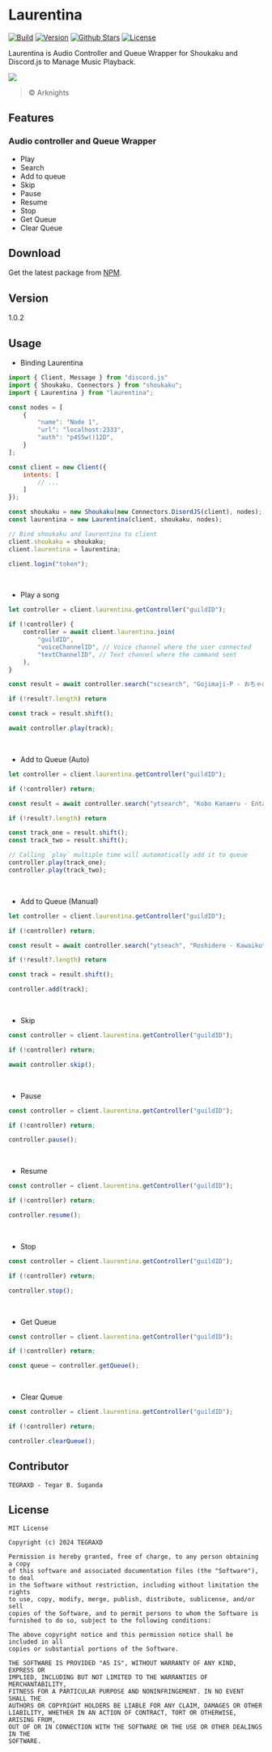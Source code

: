 # Laurentina

[![Build](https://img.shields.io/github/actions/workflow/status/TEGRAXD/laurentina/tests.yml)](https://github.com/TEGRAXD/laurentina)
[![Version](https://img.shields.io/badge/version-1.0.2-blue)](https://www.npmjs.com/package/laurentina)
[![Github Stars](https://img.shields.io/github/stars/TEGRAXD/Laurentina?style=flat-square)](https://github.com/TEGRAXD/laurentina)
[![License](https://img.shields.io/github/license/TEGRAXD/laurentina)](https://github.com/TEGRAXD/laurentina?tab=readme-ov-file#license)

Laurentina is Audio Controller and Queue Wrapper for Shoukaku and Discord.js to Manage Music Playback.

![](static/laurentina.png)
> © Arknights

## Features
### Audio controller and Queue Wrapper
- Play
- Search
- Add to queue
- Skip
- Pause
- Resume
- Stop
- Get Queue
- Clear Queue

## Download
Get the latest package from [NPM](https://www.npmjs.com/package/laurentina).

## Version
1.0.2

## Usage
- Binding Laurentina
```js
import { Client, Message } from "discord.js"
import { Shoukaku, Connectors } from "shoukaku";
import { Laurentina } from "laurentina";

const nodes = [
    {
        "name": "Node 1",
        "url": "localhost:2333",
        "auth": "p4S5w()12D",
    }
];

const client = new Client({
    intents: [
        // ...
    ]
});

const shoukaku = new Shoukaku(new Connectors.DisordJS(client), nodes);
const laurentina = new Laurentina(client, shoukaku, nodes);

// Bind shoukaku and laurentina to client
client.shoukaku = shoukaku;
client.laurentina = laurentina;

client.login("token");
```
<br/>

- Play a song
```js
let controller = client.laurentina.getController("guildID");

if (!controller) {
    controller = await client.laurentina.join(
        "guildID",
        "voiceChannelID", // Voice channel where the user connected
        "textChannelID", // Text channel where the command sent
    ),
}

const result = await controller.search("scsearch", "Gojimaji-P - おちゃめ機能");

if (!result?.length) return

const track = result.shift();

await controller.play(track);
```
<br/>

- Add to Queue (Auto)
```js
let controller = client.laurentina.getController("guildID");

if (!controller) return;

const result = await controller.search("ytsearch", "Kobo Kanaeru - Entah");

if (!result?.length) return

const track_one = result.shift();
const track_two = result.shift();

// Calling `play` multiple time will automatically add it to queue
controller.play(track_one);
controller.play(track_two);
```
<br/>

- Add to Queue (Manual)
```js
let controller = client.laurentina.getController("guildID");

if (!controller) return;

const result = await controller.search("ytseach", "Roshidere - Kawaikute gomen");

if (!result?.length) return

const track = result.shift();

controller.add(track);
```
<br/>

- Skip
```js
const controller = client.laurentina.getController("guildID");

if (!controller) return;

await controller.skip();
```
<br/>

- Pause
```js
const controller = client.laurentina.getController("guildID");

if (!controller) return;

controller.pause();
```
<br/>

- Resume
```js
const controller = client.laurentina.getController("guildID");

if (!controller) return;

controller.resume();
```
<br/>

- Stop
```js
const controller = client.laurentina.getController("guildID");

if (!controller) return;

controller.stop();
```
<br/>

- Get Queue
```js
const controller = client.laurentina.getController("guildID");

if (!controller) return;

const queue = controller.getQueue();
```
<br/>

- Clear Queue
```js
const controller = client.laurentina.getController("guildID");

if (!controller) return;

controller.clearQueue();
```

## Contributor
```
TEGRAXD - Tegar B. Suganda
```

## License
```
MIT License

Copyright (c) 2024 TEGRAXD

Permission is hereby granted, free of charge, to any person obtaining a copy
of this software and associated documentation files (the "Software"), to deal
in the Software without restriction, including without limitation the rights
to use, copy, modify, merge, publish, distribute, sublicense, and/or sell
copies of the Software, and to permit persons to whom the Software is
furnished to do so, subject to the following conditions:

The above copyright notice and this permission notice shall be included in all
copies or substantial portions of the Software.

THE SOFTWARE IS PROVIDED "AS IS", WITHOUT WARRANTY OF ANY KIND, EXPRESS OR
IMPLIED, INCLUDING BUT NOT LIMITED TO THE WARRANTIES OF MERCHANTABILITY,
FITNESS FOR A PARTICULAR PURPOSE AND NONINFRINGEMENT. IN NO EVENT SHALL THE
AUTHORS OR COPYRIGHT HOLDERS BE LIABLE FOR ANY CLAIM, DAMAGES OR OTHER
LIABILITY, WHETHER IN AN ACTION OF CONTRACT, TORT OR OTHERWISE, ARISING FROM,
OUT OF OR IN CONNECTION WITH THE SOFTWARE OR THE USE OR OTHER DEALINGS IN THE
SOFTWARE.
```